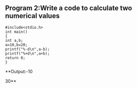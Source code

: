 ## Program 2:Write a code to calculate two numerical values
```
#include<stdio.h>
int main()
{
int a,b;
a=10,b=20;
printf("%-d\n",a-b);
printf("%+d\n",a+b);
return 0;
}
```
**Output:-10

30**

